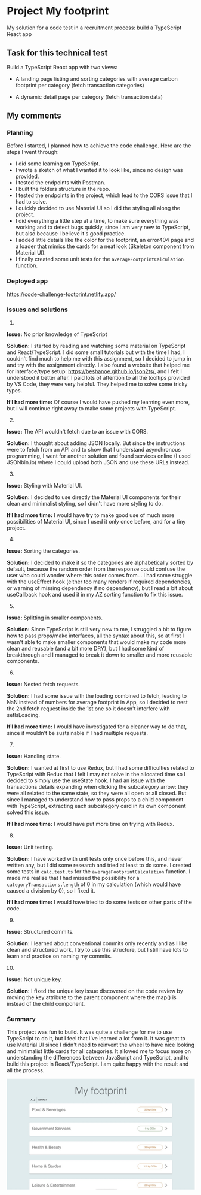 # Project My footprint

My solution for a code test in a recruitment process: build a TypeScript React app

## Task for this technical test
Build a TypeScript React app with two views:

* A landing page listing and sorting categories with average carbon footprint per category (fetch transaction categories)

* A dynamic detail page per category (fetch transaction data)

## My comments

### Planning

Before I started, I planned how to achieve the code challenge. Here are the steps I went through:

* I did some learning on TypeScript.
* I wrote a sketch of what I wanted it to look like, since no design was provided.
* I tested the endpoints with Postman.
* I built the folders structure in the repo.
* I tested the endpoints in the project, which lead to the CORS issue that I had to solve.
* I quickly decided to use Material UI so I did the styling all along the project.
* I did everything a little step at a time, to make sure everything was working and to detect bugs quickly, since I am very new to TypeScript, but also because I believe it's good practice.
* I added little details like the color for the footprint, an error404 page and a loader that mimics the cards for a neat look (Skeleton component from Material UI).
* I finally created some unit tests for the `averageFootprintCalculation` function.


### Deployed app
https://code-challenge-footprint.netlify.app/


### Issues and solutions

1.

**Issue:** No prior knowledge of TypeScript

**Solution:** I started by reading and watching some material on TypeScript and React/TypeScript. I did some small tutorials but with the time I had, I couldn't find much to help me with this assignment, so I decided to jump in and try with the assignment directly. I also found a website that helped me for interface/type setup: https://beshanoe.github.io/json2ts/, and I felt I understood it better after. I paid lots of attention to all the tooltips provided by VS Code, they were very helpful. They helped me to solve some tricky types.

**If I had more time:** Of course I would have pushed my learning even more, but I will continue right away to make some projects with TypeScript.

2.

**Issue:** The API wouldn't fetch due to an issue with CORS.

**Solution:** I thought about adding JSON locally. But since the instructions were to fetch from an API and to show that I understand asynchronous programming, I went for another solution and found services online (I used JSONbin.io) where I could upload both JSON and use these URLs instead.

3.

**Issue:** Styling with Material UI.

**Solution:** I decided to use directly the Material UI components for their clean and minimalist styling, so I didn't have more styling to do.

**If I had more time:** I would have try to make good use of much more possibilities of Material UI, since I used it only once before, and for a tiny project.

4.

**Issue:** Sorting the categories.

**Solution:** I decided to make it so the categories are alphabetically sorted by default, because the random order from the response could confuse the user who could wonder where this order comes from... I had some struggle with the useEffect hook (either too many renders if required dependencies, or warning of missing dependency if no dependency), but I read a bit about useCallback hook and used it in my AZ sorting function to fix this issue.

5.

**Issue:** Splitting in smaller components.

**Solution:** Since TypeScript is still very new to me, I struggled a bit to figure how to pass props/make interfaces, all the syntax about this, so at first I wasn't able to make smaller components that would make my code more clean and reusable (and a bit more DRY), but I had some kind of breakthrough and I managed to break it down to smaller and more reusable components.

6.

**Issue:** Nested fetch requests.

**Solution:** I had some issue with the loading combined to fetch, leading to NaN instead of numbers for average footprint in App, so I decided to nest the 2nd fetch request inside the 1st one so it doesn't interfere with setIsLoading.

**If I had more time:** I would have investigated for a cleaner way to do that, since it wouldn't be sustainable if I had multiple requests.

7.

**Issue:** Handling state.

**Solution:** I wanted at first to use Redux, but I had some difficulties related to TypeScript with Redux that I felt I may not solve in the allocated time so I decided to simply use the useState hook. I had an issue with the transactions details expanding when clicking the subcategory arrow: they were all related to the same state, so they were all open or all closed. But since I managed to understand how to pass props to a child component with TypeScript, extracting each subcategory card in its own component solved this issue.

**If I had more time:** I would have put more time on trying with Redux.

8.

**Issue:** Unit testing.

**Solution:** I have worked with unit tests only once before this, and never written any, but I did some research and tried at least to do some. I created some tests in `calc.test.ts` for the `averageFootprintCalculation` function. I made me realise that I had missed the possibility for a `categoryTransactions.length` of 0 in my calculation (which would have caused a division by 0), so I fixed it.

**If I had more time:** I would have tried to do some tests on other parts of the code.

9.

**Issue:** Structured commits.

**Solution:** I learned about conventional commits only recently and as I like clean and structured work, I try to use this structure, but I still have lots to learn and practice on naming my commits.

10.

**Issue:** Not unique key.

**Solution:** I fixed the unique key issue discovered on the code review by moving the key attribute to the parent component where the map() is instead of the child component.


### Summary

This project was fun to build. It was quite a challenge for me to use TypeScript to do it, but I feel that I've learned a lot from it. It was great to use Material UI since I didn't need to reinvent the wheel to have nice looking and minimalist little cards for all categories. It allowed me to focus more on understanding the differences between JavaScript and TypeScript, and to build this project in React/TypeScript. I am quite happy with the result and all the process.

<div align="center">
  <img src="screenshot.jpg" />
</div>
